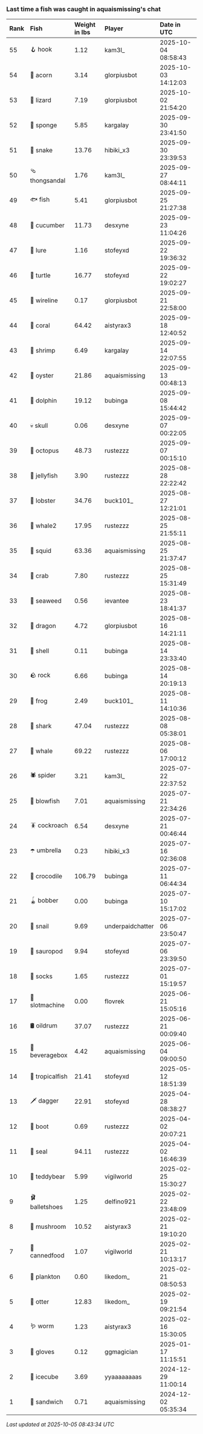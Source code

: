 ### Last time a fish was caught in aquaismissing's chat

| Rank | Fish            | Weight in lbs | Player           | Date in UTC         |
|:-----|:----------------|:--------------|:-----------------|:--------------------|
| 55   | 🪝 hook         | 1.12          | kam3l_           | 2025-10-04 08:58:43 |
| 54   | 🌰 acorn        | 3.14          | glorpiusbot      | 2025-10-03 14:12:03 |
| 53   | 🦎 lizard       | 7.19          | glorpiusbot      | 2025-10-02 21:54:20 |
| 52   | 🧽 sponge       | 5.85          | kargalay         | 2025-09-30 23:41:50 |
| 51   | 🐍 snake        | 13.76         | hibiki_x3        | 2025-09-30 23:39:53 |
| 50   | 🩴 thongsandal  | 1.76          | kam3l_           | 2025-09-27 08:44:11 |
| 49   | 🐟 fish         | 5.41          | glorpiusbot      | 2025-09-25 21:27:38 |
| 48   | 🥒 cucumber     | 11.73         | desxyne          | 2025-09-23 11:04:26 |
| 47   | 🎏 lure         | 1.16          | stofeyxd         | 2025-09-22 19:36:32 |
| 46   | 🐢 turtle       | 16.77         | stofeyxd         | 2025-09-22 19:02:27 |
| 45   | 🧵 wireline     | 0.17          | glorpiusbot      | 2025-09-21 22:58:00 |
| 44   | 🪸 coral        | 64.42         | aistyrax3        | 2025-09-18 12:40:52 |
| 43   | 🦐 shrimp       | 6.49          | kargalay         | 2025-09-14 22:07:55 |
| 42   | 🦪 oyster       | 21.86         | aquaismissing    | 2025-09-13 00:48:13 |
| 41   | 🐬 dolphin      | 19.12         | bubinga          | 2025-09-08 15:44:42 |
| 40   | 💀 skull        | 0.06          | desxyne          | 2025-09-07 00:22:05 |
| 39   | 🐙 octopus      | 48.73         | rustezzz         | 2025-09-07 00:15:10 |
| 38   | 🪼 jellyfish    | 3.90          | rustezzz         | 2025-08-28 22:22:42 |
| 37   | 🦞 lobster      | 34.76         | buck101_         | 2025-08-27 12:21:01 |
| 36   | 🐋 whale2       | 17.95         | rustezzz         | 2025-08-25 21:55:11 |
| 35   | 🦑 squid        | 63.36         | aquaismissing    | 2025-08-25 21:37:47 |
| 34   | 🦀 crab         | 7.80          | rustezzz         | 2025-08-25 15:31:49 |
| 33   | 🌿 seaweed      | 0.56          | ievantee         | 2025-08-23 18:41:37 |
| 32   | 🐉 dragon       | 4.72          | glorpiusbot      | 2025-08-16 14:21:11 |
| 31   | 🐚 shell        | 0.11          | bubinga          | 2025-08-14 23:33:40 |
| 30   | 🪨 rock         | 6.66          | bubinga          | 2025-08-14 20:19:13 |
| 29   | 🐸 frog         | 2.49          | buck101_         | 2025-08-11 14:10:36 |
| 28   | 🦈 shark        | 47.04         | rustezzz         | 2025-08-08 05:38:01 |
| 27   | 🐳 whale        | 69.22         | rustezzz         | 2025-08-06 17:00:12 |
| 26   | 🕷️ spider        | 3.21          | kam3l_           | 2025-07-22 22:37:52 |
| 25   | 🐡 blowfish     | 7.01          | aquaismissing    | 2025-07-21 22:34:26 |
| 24   | 🪳 cockroach    | 6.54          | desxyne          | 2025-07-21 00:46:44 |
| 23   | ☂️ umbrella      | 0.23          | hibiki_x3        | 2025-07-16 02:36:08 |
| 22   | 🐊 crocodile    | 106.79        | bubinga          | 2025-07-11 06:44:34 |
| 21   | 🪀 bobber       | 0.00          | bubinga          | 2025-07-10 15:17:02 |
| 20   | 🐌 snail        | 9.69          | underpaidchatter | 2025-07-06 23:50:47 |
| 19   | 🦕 sauropod     | 9.94          | stofeyxd         | 2025-07-06 23:39:50 |
| 18   | 🧦 socks        | 1.65          | rustezzz         | 2025-07-01 15:19:57 |
| 17   | 🎰 slotmachine  | 0.00          | flovrek          | 2025-06-21 15:05:16 |
| 16   | 🛢️ oildrum       | 37.07         | rustezzz         | 2025-06-21 00:09:40 |
| 15   | 🧃 beveragebox  | 4.42          | aquaismissing    | 2025-06-04 09:00:50 |
| 14   | 🐠 tropicalfish | 21.41         | stofeyxd         | 2025-05-12 18:51:39 |
| 13   | 🗡️ dagger        | 22.91         | stofeyxd         | 2025-04-28 08:38:27 |
| 12   | 👢 boot         | 0.69          | rustezzz         | 2025-04-02 20:07:21 |
| 11   | 🦭 seal         | 94.11         | rustezzz         | 2025-04-02 16:46:39 |
| 10   | 🧸 teddybear    | 5.99          | vigilworld       | 2025-02-25 15:30:27 |
| 9    | 🩰 balletshoes  | 1.25          | delfino921       | 2025-02-22 23:48:09 |
| 8    | 🍄 mushroom     | 10.52         | aistyrax3        | 2025-02-21 19:10:20 |
| 7    | 🥫 cannedfood   | 1.07          | vigilworld       | 2025-02-21 10:13:17 |
| 6    | 🦠 plankton     | 0.60          | likedom_         | 2025-02-21 08:50:53 |
| 5    | 🦦 otter        | 12.83         | likedom_         | 2025-02-19 09:21:54 |
| 4    | 🪱 worm         | 1.23          | aistyrax3        | 2025-02-16 15:30:05 |
| 3    | 🧤 gloves       | 0.12          | ggmagician       | 2025-01-17 11:15:51 |
| 2    | 🧊 icecube      | 3.69          | yyaaaaaaaas      | 2024-12-29 11:00:14 |
| 1    | 🥪 sandwich     | 0.71          | aquaismissing    | 2024-12-02 05:35:34 |

_Last updated at 2025-10-05 08:43:34 UTC_